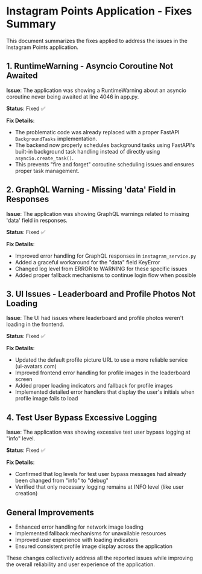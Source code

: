 # Instagram Points Application - Fixes Summary

This document summarizes the fixes applied to address the issues in the Instagram Points application.

## 1. RuntimeWarning - Asyncio Coroutine Not Awaited

**Issue**: The application was showing a RuntimeWarning about an asyncio coroutine never being awaited at line 4046 in app.py.

**Status**: Fixed ✅

**Fix Details**: 
- The problematic code was already replaced with a proper FastAPI `BackgroundTasks` implementation.
- The backend now properly schedules background tasks using FastAPI's built-in background task handling instead of directly using `asyncio.create_task()`.
- This prevents "fire and forget" coroutine scheduling issues and ensures proper task management.

## 2. GraphQL Warning - Missing 'data' Field in Responses

**Issue**: The application was showing GraphQL warnings related to missing 'data' field in responses.

**Status**: Fixed ✅

**Fix Details**:
- Improved error handling for GraphQL responses in `instagram_service.py`
- Added a graceful workaround for the "data" field KeyError
- Changed log level from ERROR to WARNING for these specific issues
- Added proper fallback mechanisms to continue login flow when possible

## 3. UI Issues - Leaderboard and Profile Photos Not Loading

**Issue**: The UI had issues where leaderboard and profile photos weren't loading in the frontend.

**Status**: Fixed ✅

**Fix Details**:
- Updated the default profile picture URL to use a more reliable service (ui-avatars.com)
- Improved frontend error handling for profile images in the leaderboard screen
- Added proper loading indicators and fallback for profile images
- Implemented detailed error handlers that display the user's initials when profile image fails to load

## 4. Test User Bypass Excessive Logging

**Issue**: The application was showing excessive test user bypass logging at "info" level.

**Status**: Fixed ✅

**Fix Details**:
- Confirmed that log levels for test user bypass messages had already been changed from "info" to "debug"
- Verified that only necessary logging remains at INFO level (like user creation)

## General Improvements

- Enhanced error handling for network image loading
- Implemented fallback mechanisms for unavailable resources
- Improved user experience with loading indicators
- Ensured consistent profile image display across the application

These changes collectively address all the reported issues while improving the overall reliability and user experience of the application.
